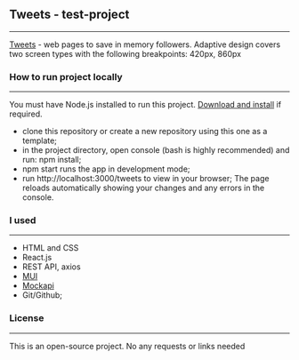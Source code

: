 ## Tweets - test-project

---

[Tweets](https://vitalikn.github.io/tweets) - web pages to save in memory
followers. Adaptive design covers two screen types with the following
breakpoints: 420px, 860px

### How to run project locally

---

You must have Node.js installed to run this project.
[Download and install](https://nodejs.org/en) if required.

- clone this repository or create a new repository using this one as a template;
- in the project directory, open console (bash is highly recommended) and run:
  npm install;
- npm start runs the app in development mode;
- run http://localhost:3000/tweets to view in your browser; The page reloads
  automatically showing your changes and any errors in the console.

### I used

---

- HTML and CSS
- React.js
- REST API, axios
- [MUI](https://mui.com/)
- [Mockapi](https://mockapi.io/)
- Git/Github;

### License

---

This is an open-source project. No any requests or links needed
